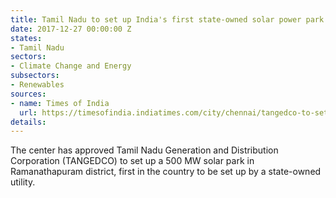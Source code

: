 ```yaml
---
title: Tamil Nadu to set up India's first state-owned solar power park
date: 2017-12-27 00:00:00 Z
states:
- Tamil Nadu
sectors:
- Climate Change and Energy
subsectors:
- Renewables
sources:
- name: Times of India
  url: https://timesofindia.indiatimes.com/city/chennai/tangedco-to-set-up-solar-park-in-ramnad/articleshow/62126077.cms
details: 
---
```


The center has approved Tamil Nadu Generation and Distribution Corporation (TANGEDCO) to set up a 500 MW solar park in Ramanathapuram district, first in the country to be set up by a state-owned utility. 
